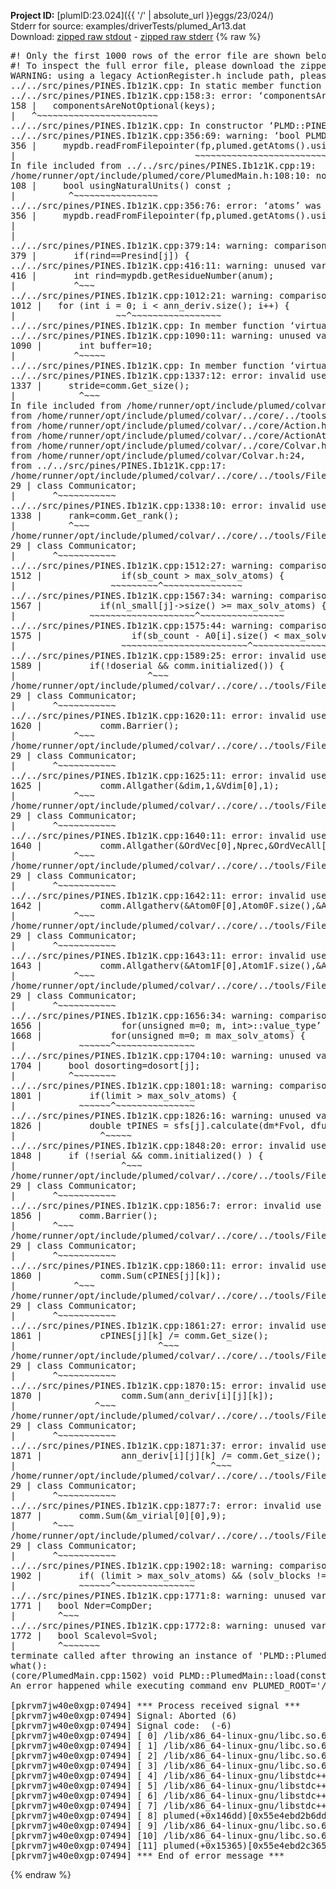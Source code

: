 **Project ID:** [plumID:23.024]({{ '/' | absolute_url }}eggs/23/024/)  
Stderr for source:  examples/driverTests/plumed_Ar13.dat   
Download: [zipped raw stdout](plumed_Ar13.dat.plumed.stdout.txt.zip) - [zipped raw stderr](plumed_Ar13.dat.plumed.stderr.txt.zip) 
{% raw %}
<pre>
#! Only the first 1000 rows of the error file are shown below
#! To inspect the full error file, please download the zipped raw stderr file above
WARNING: using a legacy ActionRegister.h include path, please use <<#include "core/ActionRegister.h">>
../../src/pines/PINES.Ib1z1K.cpp: In static member function ‘static void PLMD::PINES::PINES::registerKeywords(PLMD::Keywords&)’:
../../src/pines/PINES.Ib1z1K.cpp:158:3: error: ‘componentsAreNotOptional’ was not declared in this scope
158 |   componentsAreNotOptional(keys);
|   ^~~~~~~~~~~~~~~~~~~~~~~~
../../src/pines/PINES.Ib1z1K.cpp: In constructor ‘PLMD::PINES::PINES::PINES(const PLMD::ActionOptions&)’:
../../src/pines/PINES.Ib1z1K.cpp:356:69: warning: ‘bool PLMD::PlumedMain::DeprecatedAtoms::usingNaturalUnits() const’ is deprecated: Use Action::usingNaturalUnits(). [-Wdeprecated-declarations]
356 |     mypdb.readFromFilepointer(fp,plumed.getAtoms().usingNaturalUnits(),0.1/atoms.getUnits().getLength());
|                                  ~~~~~~~~~~~~~~~~~~~~~~~~~~~~~~~~~~~^~
In file included from ../../src/pines/PINES.Ib1z1K.cpp:19:
/home/runner/opt/include/plumed/core/PlumedMain.h:108:10: note: declared here
108 |     bool usingNaturalUnits() const ;
|          ^~~~~~~~~~~~~~~~~
../../src/pines/PINES.Ib1z1K.cpp:356:76: error: ‘atoms’ was not declared in this scope; did you mean ‘Atoms’?
356 |     mypdb.readFromFilepointer(fp,plumed.getAtoms().usingNaturalUnits(),0.1/atoms.getUnits().getLength());
|                                                                            ^~~~~
|                                                                            Atoms
../../src/pines/PINES.Ib1z1K.cpp:379:14: warning: comparison of integer expressions of different signedness: ‘int’ and ‘__gnu_cxx::__alloc_traits<std::allocator<unsigned int>, unsigned int>::value_type’ {aka ‘unsigned int’} [-Wsign-compare]
379 |       if(rind==Presind[j]) {
../../src/pines/PINES.Ib1z1K.cpp:416:11: warning: unused variable ‘rind’ [-Wunused-variable]
416 |       int rind=mypdb.getResidueNumber(anum);
|           ^~~~
../../src/pines/PINES.Ib1z1K.cpp:1012:21: warning: comparison of integer expressions of different signedness: ‘int’ and ‘std::vector<std::vector<PLMD::VectorGeneric<3> > >::size_type’ {aka ‘long unsigned int’} [-Wsign-compare]
1012 |   for (int i = 0; i < ann_deriv.size(); i++) {
|                   ~~^~~~~~~~~~~~~~~~~~
../../src/pines/PINES.Ib1z1K.cpp: In member function ‘virtual void PLMD::PINES::PINES::prepare()’:
../../src/pines/PINES.Ib1z1K.cpp:1090:11: warning: unused variable ‘buffer’ [-Wunused-variable]
1090 |       int buffer=10;
|           ^~~~~~
../../src/pines/PINES.Ib1z1K.cpp: In member function ‘virtual void PLMD::PINES::PINES::calculate()’:
../../src/pines/PINES.Ib1z1K.cpp:1337:12: error: invalid use of incomplete type ‘class PLMD::Communicator’
1337 |     stride=comm.Get_size();
|            ^~~~
In file included from /home/runner/opt/include/plumed/colvar/../core/../tools/OFile.h:25,
from /home/runner/opt/include/plumed/colvar/../core/../tools/Log.h:25,
from /home/runner/opt/include/plumed/colvar/../core/Action.h:30,
from /home/runner/opt/include/plumed/colvar/../core/ActionAtomistic.h:25,
from /home/runner/opt/include/plumed/colvar/../core/Colvar.h:25,
from /home/runner/opt/include/plumed/colvar/Colvar.h:24,
from ../../src/pines/PINES.Ib1z1K.cpp:17:
/home/runner/opt/include/plumed/colvar/../core/../tools/FileBase.h:29:7: note: forward declaration of ‘class PLMD::Communicator’
29 | class Communicator;
|       ^~~~~~~~~~~~
../../src/pines/PINES.Ib1z1K.cpp:1338:10: error: invalid use of incomplete type ‘class PLMD::Communicator’
1338 |     rank=comm.Get_rank();
|          ^~~~
/home/runner/opt/include/plumed/colvar/../core/../tools/FileBase.h:29:7: note: forward declaration of ‘class PLMD::Communicator’
29 | class Communicator;
|       ^~~~~~~~~~~~
../../src/pines/PINES.Ib1z1K.cpp:1512:27: warning: comparison of integer expressions of different signedness: ‘int’ and ‘unsigned int’ [-Wsign-compare]
1512 |               if(sb_count > max_solv_atoms) {
|                  ~~~~~~~~~^~~~~~~~~~~~~~~~
../../src/pines/PINES.Ib1z1K.cpp:1567:34: warning: comparison of integer expressions of different signedness: ‘unsigned int’ and ‘int’ [-Wsign-compare]
1567 |           if(nl_small[j]->size() >= max_solv_atoms) {
|              ~~~~~~~~~~~~~~~~~~~~^~~~~~~~~~~~~~~~~
../../src/pines/PINES.Ib1z1K.cpp:1575:44: warning: comparison of integer expressions of different signedness: ‘std::vector<int>::size_type’ {aka ‘long unsigned int’} and ‘int’ [-Wsign-compare]
1575 |                 if(sb_count - A0[i].size() < max_solv_atoms) {
|                    ~~~~~~~~~~~~~~~~~~~~~~~~^~~~~~~~~~~~~~~~
../../src/pines/PINES.Ib1z1K.cpp:1589:25: error: invalid use of incomplete type ‘class PLMD::Communicator’
1589 |         if(!doserial && comm.initialized()) {
|                         ^~~~
/home/runner/opt/include/plumed/colvar/../core/../tools/FileBase.h:29:7: note: forward declaration of ‘class PLMD::Communicator’
29 | class Communicator;
|       ^~~~~~~~~~~~
../../src/pines/PINES.Ib1z1K.cpp:1620:11: error: invalid use of incomplete type ‘class PLMD::Communicator’
1620 |           comm.Barrier();
|           ^~~~
/home/runner/opt/include/plumed/colvar/../core/../tools/FileBase.h:29:7: note: forward declaration of ‘class PLMD::Communicator’
29 | class Communicator;
|       ^~~~~~~~~~~~
../../src/pines/PINES.Ib1z1K.cpp:1625:11: error: invalid use of incomplete type ‘class PLMD::Communicator’
1625 |           comm.Allgather(&dim,1,&Vdim[0],1);
|           ^~~~
/home/runner/opt/include/plumed/colvar/../core/../tools/FileBase.h:29:7: note: forward declaration of ‘class PLMD::Communicator’
29 | class Communicator;
|       ^~~~~~~~~~~~
../../src/pines/PINES.Ib1z1K.cpp:1640:11: error: invalid use of incomplete type ‘class PLMD::Communicator’
1640 |           comm.Allgather(&OrdVec[0],Nprec,&OrdVecAll[0],Nprec);
|           ^~~~
/home/runner/opt/include/plumed/colvar/../core/../tools/FileBase.h:29:7: note: forward declaration of ‘class PLMD::Communicator’
29 | class Communicator;
|       ^~~~~~~~~~~~
../../src/pines/PINES.Ib1z1K.cpp:1642:11: error: invalid use of incomplete type ‘class PLMD::Communicator’
1642 |           comm.Allgatherv(&Atom0F[0],Atom0F.size(),&Atom0FAll[0],&Vdim[0],&Vpos[0]);
|           ^~~~
/home/runner/opt/include/plumed/colvar/../core/../tools/FileBase.h:29:7: note: forward declaration of ‘class PLMD::Communicator’
29 | class Communicator;
|       ^~~~~~~~~~~~
../../src/pines/PINES.Ib1z1K.cpp:1643:11: error: invalid use of incomplete type ‘class PLMD::Communicator’
1643 |           comm.Allgatherv(&Atom1F[0],Atom1F.size(),&Atom1FAll[0],&Vdim[0],&Vpos[0]);
|           ^~~~
/home/runner/opt/include/plumed/colvar/../core/../tools/FileBase.h:29:7: note: forward declaration of ‘class PLMD::Communicator’
29 | class Communicator;
|       ^~~~~~~~~~~~
../../src/pines/PINES.Ib1z1K.cpp:1656:34: warning: comparison of integer expressions of different signedness: ‘unsigned int’ and ‘__gnu_cxx::__alloc_traits<std::allocator<int>, int>::value_type’ {aka ‘int’} [-Wsign-compare]
1656 |               for(unsigned m=0; m<OrdVecAll[i+l*Nprec]; m++) {
../../src/pines/PINES.Ib1z1K.cpp:1668:32: warning: comparison of integer expressions of different signedness: ‘unsigned int’ and ‘__gnu_cxx::__alloc_traits<std::allocator<int>, int>::value_type’ {aka ‘int’} [-Wsign-compare]
1668 |             for(unsigned m=0; m<OrdVec[i]; m++) {
../../src/pines/PINES.Ib1z1K.cpp:1723:18: warning: comparison of integer expressions of different signedness: ‘unsigned int’ and ‘int’ [-Wsign-compare]
1723 |         if(limit > max_solv_atoms) {
|            ~~~~~~^~~~~~~~~~~~~~~~
../../src/pines/PINES.Ib1z1K.cpp:1704:10: warning: unused variable ‘dosorting’ [-Wunused-variable]
1704 |     bool dosorting=dosort[j];
|          ^~~~~~~~~
../../src/pines/PINES.Ib1z1K.cpp:1801:18: warning: comparison of integer expressions of different signedness: ‘unsigned int’ and ‘int’ [-Wsign-compare]
1801 |         if(limit > max_solv_atoms) {
|            ~~~~~~^~~~~~~~~~~~~~~~
../../src/pines/PINES.Ib1z1K.cpp:1826:16: warning: unused variable ‘tPINES’ [-Wunused-variable]
1826 |         double tPINES = sfs[j].calculate(dm*Fvol, dfunc);
|                ^~~~~~
../../src/pines/PINES.Ib1z1K.cpp:1848:20: error: invalid use of incomplete type ‘class PLMD::Communicator’
1848 |     if (!serial && comm.initialized() ) {
|                    ^~~~
/home/runner/opt/include/plumed/colvar/../core/../tools/FileBase.h:29:7: note: forward declaration of ‘class PLMD::Communicator’
29 | class Communicator;
|       ^~~~~~~~~~~~
../../src/pines/PINES.Ib1z1K.cpp:1856:7: error: invalid use of incomplete type ‘class PLMD::Communicator’
1856 |       comm.Barrier();
|       ^~~~
/home/runner/opt/include/plumed/colvar/../core/../tools/FileBase.h:29:7: note: forward declaration of ‘class PLMD::Communicator’
29 | class Communicator;
|       ^~~~~~~~~~~~
../../src/pines/PINES.Ib1z1K.cpp:1860:11: error: invalid use of incomplete type ‘class PLMD::Communicator’
1860 |           comm.Sum(cPINES[j][k]);
|           ^~~~
/home/runner/opt/include/plumed/colvar/../core/../tools/FileBase.h:29:7: note: forward declaration of ‘class PLMD::Communicator’
29 | class Communicator;
|       ^~~~~~~~~~~~
../../src/pines/PINES.Ib1z1K.cpp:1861:27: error: invalid use of incomplete type ‘class PLMD::Communicator’
1861 |           cPINES[j][k] /= comm.Get_size();
|                           ^~~~
/home/runner/opt/include/plumed/colvar/../core/../tools/FileBase.h:29:7: note: forward declaration of ‘class PLMD::Communicator’
29 | class Communicator;
|       ^~~~~~~~~~~~
../../src/pines/PINES.Ib1z1K.cpp:1870:15: error: invalid use of incomplete type ‘class PLMD::Communicator’
1870 |               comm.Sum(ann_deriv[i][j][k]);
|               ^~~~
/home/runner/opt/include/plumed/colvar/../core/../tools/FileBase.h:29:7: note: forward declaration of ‘class PLMD::Communicator’
29 | class Communicator;
|       ^~~~~~~~~~~~
../../src/pines/PINES.Ib1z1K.cpp:1871:37: error: invalid use of incomplete type ‘class PLMD::Communicator’
1871 |               ann_deriv[i][j][k] /= comm.Get_size();
|                                     ^~~~
/home/runner/opt/include/plumed/colvar/../core/../tools/FileBase.h:29:7: note: forward declaration of ‘class PLMD::Communicator’
29 | class Communicator;
|       ^~~~~~~~~~~~
../../src/pines/PINES.Ib1z1K.cpp:1877:7: error: invalid use of incomplete type ‘class PLMD::Communicator’
1877 |       comm.Sum(&m_virial[0][0],9);
|       ^~~~
/home/runner/opt/include/plumed/colvar/../core/../tools/FileBase.h:29:7: note: forward declaration of ‘class PLMD::Communicator’
29 | class Communicator;
|       ^~~~~~~~~~~~
../../src/pines/PINES.Ib1z1K.cpp:1902:18: warning: comparison of integer expressions of different signedness: ‘unsigned int’ and ‘int’ [-Wsign-compare]
1902 |       if( (limit > max_solv_atoms) && (solv_blocks != 0) ){
|            ~~~~~~^~~~~~~~~~~~~~~~
../../src/pines/PINES.Ib1z1K.cpp:1771:8: warning: unused variable ‘Nder’ [-Wunused-variable]
1771 |   bool Nder=CompDer;
|        ^~~~
../../src/pines/PINES.Ib1z1K.cpp:1772:8: warning: unused variable ‘Scalevol’ [-Wunused-variable]
1772 |   bool Scalevol=Svol;
|        ^~~~~~~~
terminate called after throwing an instance of 'PLMD::Plumed::ExceptionError'
what():
(core/PlumedMain.cpp:1502) void PLMD::PlumedMain::load(const std::string&)
An error happened while executing command env PLUMED_ROOT='/home/runner/opt/lib/plumed' PLUMED_VERSION='2.10.0' PLUMED_HTMLDIR='/home/runner/opt/share/doc/plumed' PLUMED_INCLUDEDIR='/home/runner/opt/include' PLUMED_PROGRAM_NAME='plumed' PLUMED_IS_INSTALLED='yes' "/home/runner/opt/lib/plumed"/scripts/mklib.sh -n -o ./../../src/pines/PINES.2.10.0.so ../../src/pines/PINES.cpp

[pkrvm7jw40e0xgp:07494] *** Process received signal ***
[pkrvm7jw40e0xgp:07494] Signal: Aborted (6)
[pkrvm7jw40e0xgp:07494] Signal code:  (-6)
[pkrvm7jw40e0xgp:07494] [ 0] /lib/x86_64-linux-gnu/libc.so.6(+0x45330)[0x7f9061245330]
[pkrvm7jw40e0xgp:07494] [ 1] /lib/x86_64-linux-gnu/libc.so.6(pthread_kill+0x11c)[0x7f906129eb2c]
[pkrvm7jw40e0xgp:07494] [ 2] /lib/x86_64-linux-gnu/libc.so.6(gsignal+0x1e)[0x7f906124527e]
[pkrvm7jw40e0xgp:07494] [ 3] /lib/x86_64-linux-gnu/libc.so.6(abort+0xdf)[0x7f90612288ff]
[pkrvm7jw40e0xgp:07494] [ 4] /lib/x86_64-linux-gnu/libstdc++.so.6(+0xa5ff5)[0x7f90616a5ff5]
[pkrvm7jw40e0xgp:07494] [ 5] /lib/x86_64-linux-gnu/libstdc++.so.6(+0xbb0da)[0x7f90616bb0da]
[pkrvm7jw40e0xgp:07494] [ 6] /lib/x86_64-linux-gnu/libstdc++.so.6(_ZSt10unexpectedv+0x0)[0x7f90616a5a55]
[pkrvm7jw40e0xgp:07494] [ 7] /lib/x86_64-linux-gnu/libstdc++.so.6(+0xa5a6f)[0x7f90616a5a6f]
[pkrvm7jw40e0xgp:07494] [ 8] plumed(+0x146dd)[0x55e4ebd2b6dd]
[pkrvm7jw40e0xgp:07494] [ 9] /lib/x86_64-linux-gnu/libc.so.6(+0x2a1ca)[0x7f906122a1ca]
[pkrvm7jw40e0xgp:07494] [10] /lib/x86_64-linux-gnu/libc.so.6(__libc_start_main+0x8b)[0x7f906122a28b]
[pkrvm7jw40e0xgp:07494] [11] plumed(+0x15365)[0x55e4ebd2c365]
[pkrvm7jw40e0xgp:07494] *** End of error message ***
</pre>
{% endraw %}
